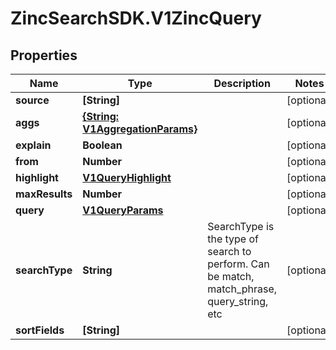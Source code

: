 # ZincSearchSDK.V1ZincQuery

## Properties

Name | Type | Description | Notes
------------ | ------------- | ------------- | -------------
**source** | **[String]** |  | [optional] 
**aggs** | [**{String: V1AggregationParams}**](V1AggregationParams.md) |  | [optional] 
**explain** | **Boolean** |  | [optional] 
**from** | **Number** |  | [optional] 
**highlight** | [**V1QueryHighlight**](V1QueryHighlight.md) |  | [optional] 
**maxResults** | **Number** |  | [optional] 
**query** | [**V1QueryParams**](V1QueryParams.md) |  | [optional] 
**searchType** | **String** | SearchType is the type of search to perform. Can be match, match_phrase, query_string, etc | [optional] 
**sortFields** | **[String]** |  | [optional] 


